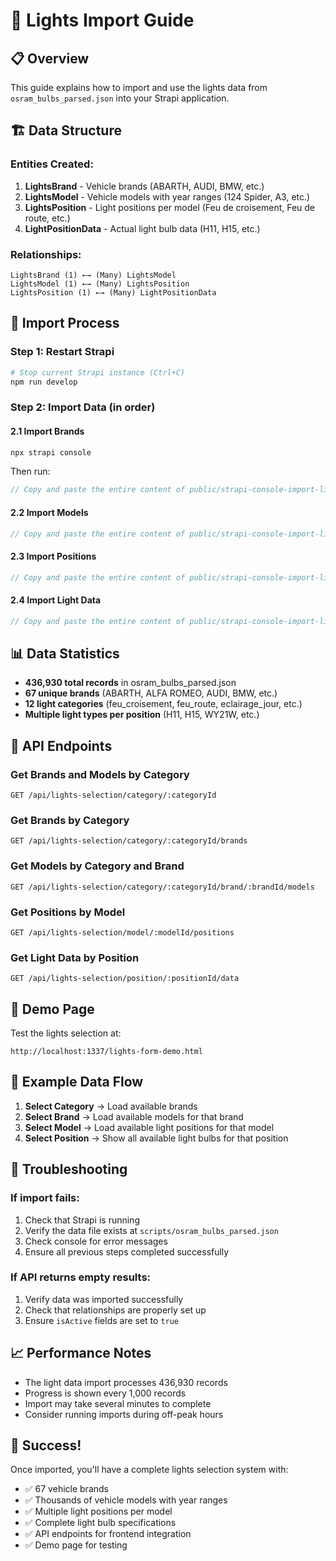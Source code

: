 # 🔦 Lights Import Guide

## 📋 Overview

This guide explains how to import and use the lights data from `osram_bulbs_parsed.json` into your Strapi application.

## 🏗️ Data Structure

### Entities Created:

1. **LightsBrand** - Vehicle brands (ABARTH, AUDI, BMW, etc.)
2. **LightsModel** - Vehicle models with year ranges (124 Spider, A3, etc.)
3. **LightsPosition** - Light positions per model (Feu de croisement, Feu de route, etc.)
4. **LightPositionData** - Actual light bulb data (H11, H15, etc.)

### Relationships:
```
LightsBrand (1) ←→ (Many) LightsModel
LightsModel (1) ←→ (Many) LightsPosition
LightsPosition (1) ←→ (Many) LightPositionData
```

## 🚀 Import Process

### Step 1: Restart Strapi
```bash
# Stop current Strapi instance (Ctrl+C)
npm run develop
```

### Step 2: Import Data (in order)

#### 2.1 Import Brands
```bash
npx strapi console
```
Then run:
```javascript
// Copy and paste the entire content of public/strapi-console-import-lights-brands.js
```

#### 2.2 Import Models
```javascript
// Copy and paste the entire content of public/strapi-console-import-lights-models.js
```

#### 2.3 Import Positions
```javascript
// Copy and paste the entire content of public/strapi-console-import-lights-positions.js
```

#### 2.4 Import Light Data
```javascript
// Copy and paste the entire content of public/strapi-console-import-light-position-data.js
```

## 📊 Data Statistics

- **436,930 total records** in osram_bulbs_parsed.json
- **67 unique brands** (ABARTH, ALFA ROMEO, AUDI, BMW, etc.)
- **12 light categories** (feu_croisement, feu_route, eclairage_jour, etc.)
- **Multiple light types per position** (H11, H15, WY21W, etc.)

## 🔌 API Endpoints

### Get Brands and Models by Category
```
GET /api/lights-selection/category/:categoryId
```

### Get Brands by Category
```
GET /api/lights-selection/category/:categoryId/brands
```

### Get Models by Category and Brand
```
GET /api/lights-selection/category/:categoryId/brand/:brandId/models
```

### Get Positions by Model
```
GET /api/lights-selection/model/:modelId/positions
```

### Get Light Data by Position
```
GET /api/lights-selection/position/:positionId/data
```

## 🎯 Demo Page

Test the lights selection at:
```
http://localhost:1337/lights-form-demo.html
```

## 📝 Example Data Flow

1. **Select Category** → Load available brands
2. **Select Brand** → Load available models for that brand
3. **Select Model** → Load available light positions for that model
4. **Select Position** → Show all available light bulbs for that position

## 🔧 Troubleshooting

### If import fails:
1. Check that Strapi is running
2. Verify the data file exists at `scripts/osram_bulbs_parsed.json`
3. Check console for error messages
4. Ensure all previous steps completed successfully

### If API returns empty results:
1. Verify data was imported successfully
2. Check that relationships are properly set up
3. Ensure `isActive` fields are set to `true`

## 📈 Performance Notes

- The light data import processes 436,930 records
- Progress is shown every 1,000 records
- Import may take several minutes to complete
- Consider running imports during off-peak hours

## 🎉 Success!

Once imported, you'll have a complete lights selection system with:
- ✅ 67 vehicle brands
- ✅ Thousands of vehicle models with year ranges
- ✅ Multiple light positions per model
- ✅ Complete light bulb specifications
- ✅ API endpoints for frontend integration
- ✅ Demo page for testing
